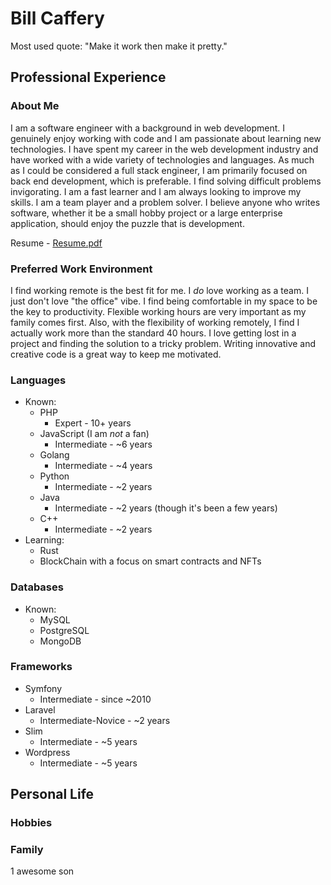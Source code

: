 # Bill Caffery

Most used quote: "Make it work then make it pretty."

## Professional Experience

### About Me

I am a software engineer with a background in web development. I genuinely enjoy working with code and I am passionate about learning new technologies. I have spent my career in the web development industry and have worked with a wide variety of technologies and languages. As much as I could be considered a full stack engineer, I am primarily focused on back end development, which is preferable. I find solving difficult problems invigorating. I am a fast learner and I am always looking to improve my skills. I am a team player and a problem solver. I believe anyone who writes software, whether it be a small hobby project or a large enterprise application, should enjoy the puzzle that is development.

Resume - [Resume.pdf](https://drive.google.com/file/d/1HKViavXJ3wsF9AZ7tJOo05vJXcGhUTxN/view?usp=sharing)

### Preferred Work Environment

I find working remote is the best fit for me. I *do* love working as a team. I just don't love "the office" vibe. I find being comfortable in my space to be the key to productivity. Flexible working hours are very important as my family comes first. Also, with the flexibility of working remotely, I find I actually work more than the standard 40 hours. I love getting lost in a project and finding the solution to a tricky problem. Writing innovative and creative code is a great way to keep me motivated.

### Languages

* Known:
  * PHP
    * Expert - 10+ years
  * JavaScript (I am *not* a fan)
    * Intermediate - ~6 years
  * Golang
    * Intermediate - ~4 years
  * Python
    * Intermediate - ~2 years
  * Java
    * Intermediate - ~2 years (though it's been a few years)
  * C++
    * Intermediate - ~2 years
* Learning:
  * Rust
  * BlockChain with a focus on smart contracts and NFTs

### Databases

* Known:
  * MySQL
  * PostgreSQL
  * MongoDB

### Frameworks

* Symfony
  * Intermediate - since ~2010
* Laravel
  * Intermediate-Novice - ~2 years
* Slim
  * Intermediate - ~5 years
* Wordpress
  * Intermediate - ~5 years

## Personal Life

### Hobbies

### Family

1 awesome son